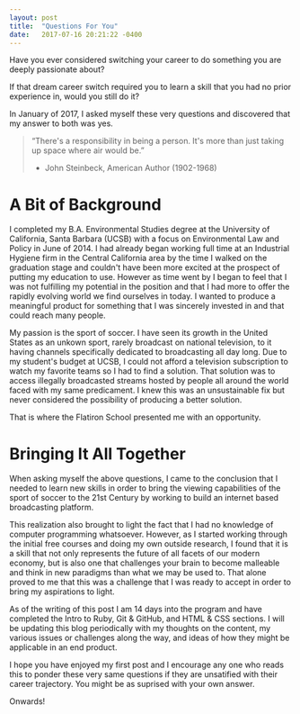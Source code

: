 ```yaml
---
layout: post
title:  "Questions For You"
date:   2017-07-16 20:21:22 -0400
---
```



Have you ever considered switching your career to do something you are deeply passionate about?

If that dream career switch required you to learn a skill that you had no prior experience in, would you still do it?

In January of 2017, I asked myself these very questions and discovered that my answer to both was yes.

>“There's a responsibility in being a person. It's more than just taking up space where air would be.”
>- John Steinbeck, American Author (1902-1968)

# A Bit of Background
I completed my B.A. Environmental Studies degree at the University of California, Santa Barbara (UCSB) with a focus on Environmental Law and Policy in June of 2014. I had already began working full time at an Industrial Hygiene firm in the Central California area by the time I walked on the graduation stage and couldn't have been more excited at the prospect of putting my education to use. However as time went by I began to feel that I was not fulfilling my potential in the position and that I had more to offer the rapidly evolving world we find ourselves in today. I wanted to produce a meaningful product for something that I was sincerely invested in and that could reach many people.

My passion is the sport of soccer. I have seen its growth in the United States as an unkown sport, rarely broadcast on national television, to it having channels specifically dedicated to broadcasting all day long. Due to my student's budget at UCSB, I could not afford a television subscription to watch my favorite teams so I had to find a solution. That solution was to access illegally broadcasted streams hosted by people all around the world faced with my same predicament. I knew this was an unsustainable fix but never considered the possibility of producing a better solution. 

That is where the Flatiron School presented me with an opportunity.

# Bringing It All Together
When asking myself the above questions, I came to the conclusion that I needed to learn new skills in order to bring the viewing capabilities of the sport of soccer to the 21st Century by working to build an internet based broadcasting platform.

This realization also brought to light the fact that I had no knowledge of computer programming whatsoever. However, as I started working through the initial free courses and doing my own outside research, I found that it is a skill that not only represents the future of all facets of our modern economy, but is also one that challenges your brain to become malleable and think in new paradigms than what we may be used to. That alone proved to me that this was a challenge that I was ready to accept in order to bring my aspirations to light.

As of the writing of this post I am 14 days into the program and have completed the Intro to Ruby, Git & GitHub, and HTML & CSS sections. I will be updating this blog periodically with my thoughts on the content, my various issues or challenges along the way, and ideas of how they might be applicable in an end product.

I hope you have enjoyed my first post and I encourage any one who reads this to ponder these very same questions if they are unsatified with their career trajectory. You might be as suprised with your own answer.

Onwards!
